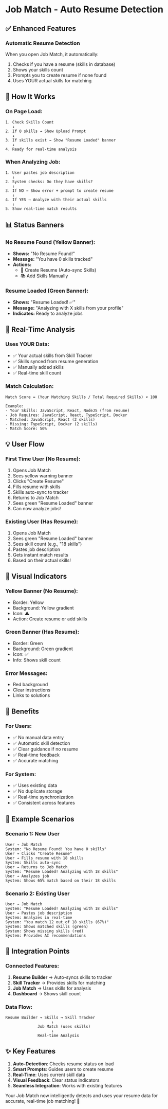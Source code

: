 # Job Match - Auto Resume Detection

## ✅ Enhanced Features

### Automatic Resume Detection
When you open Job Match, it automatically:
1. Checks if you have a resume (skills in database)
2. Shows your skills count
3. Prompts you to create resume if none found
4. Uses YOUR actual skills for matching

## 🎯 How It Works

### On Page Load:
```
1. Check Skills Count
   ↓
2. If 0 skills → Show Upload Prompt
   ↓
3. If skills exist → Show "Resume Loaded" banner
   ↓
4. Ready for real-time analysis
```

### When Analyzing Job:
```
1. User pastes job description
   ↓
2. System checks: Do they have skills?
   ↓
3. If NO → Show error + prompt to create resume
   ↓
4. If YES → Analyze with their actual skills
   ↓
5. Show real-time match results
```

## 📊 Status Banners

### No Resume Found (Yellow Banner):
- **Shows:** "No Resume Found!"
- **Message:** "You have 0 skills tracked"
- **Actions:**
  - 📝 Create Resume (Auto-sync Skills)
  - 📚 Add Skills Manually

### Resume Loaded (Green Banner):
- **Shows:** "Resume Loaded! ✅"
- **Message:** "Analyzing with X skills from your profile"
- **Indicates:** Ready to analyze jobs

## 🔄 Real-Time Analysis

### Uses YOUR Data:
- ✅ Your actual skills from Skill Tracker
- ✅ Skills synced from resume generation
- ✅ Manually added skills
- ✅ Real-time skill count

### Match Calculation:
```
Match Score = (Your Matching Skills / Total Required Skills) × 100

Example:
- Your Skills: JavaScript, React, NodeJS (from resume)
- Job Requires: JavaScript, React, TypeScript, Docker
- Matched: JavaScript, React (2 skills)
- Missing: TypeScript, Docker (2 skills)
- Match Score: 50%
```

## 💡 User Flow

### First Time User (No Resume):
1. Opens Job Match
2. Sees yellow warning banner
3. Clicks "Create Resume"
4. Fills resume with skills
5. Skills auto-sync to tracker
6. Returns to Job Match
7. Sees green "Resume Loaded" banner
8. Can now analyze jobs!

### Existing User (Has Resume):
1. Opens Job Match
2. Sees green "Resume Loaded" banner
3. Sees skill count (e.g., "18 skills")
4. Pastes job description
5. Gets instant match results
6. Based on their actual skills!

## 🎨 Visual Indicators

### Yellow Banner (No Resume):
- Border: Yellow
- Background: Yellow gradient
- Icon: ⚠️
- Action: Create resume or add skills

### Green Banner (Has Resume):
- Border: Green
- Background: Green gradient
- Icon: ✅
- Info: Shows skill count

### Error Messages:
- Red background
- Clear instructions
- Links to solutions

## 🚀 Benefits

### For Users:
- ✅ No manual data entry
- ✅ Automatic skill detection
- ✅ Clear guidance if no resume
- ✅ Real-time feedback
- ✅ Accurate matching

### For System:
- ✅ Uses existing data
- ✅ No duplicate storage
- ✅ Real-time synchronization
- ✅ Consistent across features

## 📝 Example Scenarios

### Scenario 1: New User
```
User → Job Match
System: "No Resume Found! You have 0 skills"
User → Clicks "Create Resume"
User → Fills resume with 18 skills
System: Skills auto-sync
User → Returns to Job Match
System: "Resume Loaded! Analyzing with 18 skills"
User → Analyzes job
System: Shows 65% match based on their 18 skills
```

### Scenario 2: Existing User
```
User → Job Match
System: "Resume Loaded! Analyzing with 18 skills"
User → Pastes job description
System: Analyzes in real-time
System: "You match 12 out of 18 skills (67%)"
System: Shows matched skills (green)
System: Shows missing skills (red)
System: Provides AI recommendations
```

## 🔗 Integration Points

### Connected Features:
1. **Resume Builder** → Auto-syncs skills to tracker
2. **Skill Tracker** → Provides skills for matching
3. **Job Match** → Uses skills for analysis
4. **Dashboard** → Shows skill count

### Data Flow:
```
Resume Builder → Skills → Skill Tracker
                    ↓
              Job Match (uses skills)
                    ↓
              Real-time Analysis
```

## ✨ Key Features

1. **Auto-Detection**: Checks resume status on load
2. **Smart Prompts**: Guides users to create resume
3. **Real-Time**: Uses current skill data
4. **Visual Feedback**: Clear status indicators
5. **Seamless Integration**: Works with existing features

Your Job Match now intelligently detects and uses your resume data for accurate, real-time job matching! 🎉
